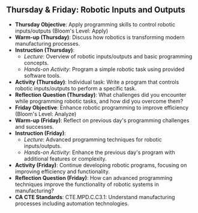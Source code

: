 ## Thursday & Friday: Robotic Inputs and Outputs

- **Thursday Objective**: Apply programming skills to control robotic inputs/outputs (Bloom's Level: Apply)
- **Warm-up (Thursday)**: Discuss how robotics is transforming modern manufacturing processes.
- **Instruction (Thursday)**:
  - *Lecture*: Overview of robotic inputs/outputs and basic programming concepts.
  - *Hands-on Activity*: Program a simple robotic task using provided software tools.
- **Activity (Thursday)**: Individual task: Write a program that controls robotic inputs/outputs to perform a specific task.
- **Reflection Question (Thursday)**: What challenges did you encounter while programming robotic tasks, and how did you overcome them?
- **Friday Objective**: Enhance robotic programming to improve efficiency (Bloom's Level: Analyze)
- **Warm-up (Friday)**: Reflect on previous day's programming challenges and successes.
- **Instruction (Friday)**:
  - *Lecture*: Advanced programming techniques for robotic inputs/outputs.
  - *Hands-on Activity*: Enhance the previous day's program with additional features or complexity.
- **Activity (Friday)**: Continue developing robotic programs, focusing on improving efficiency and functionality.
- **Reflection Question (Friday)**: How can advanced programming techniques improve the functionality of robotic systems in manufacturing?
- **CA CTE Standards**: CTE.MPD.C.C3.1: Understand manufacturing processes including automation technologies.